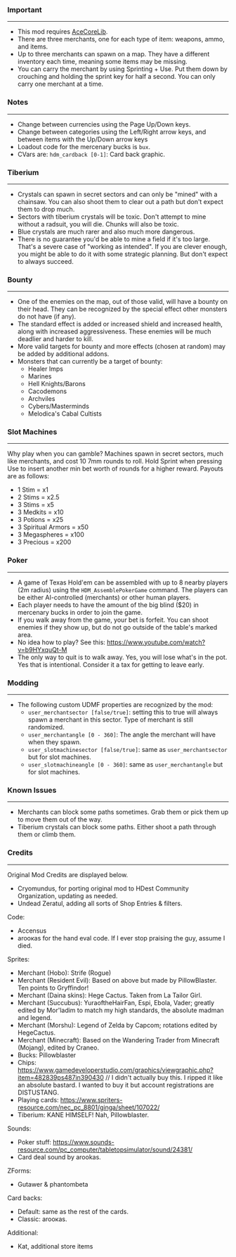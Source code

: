 ### Important
---
- This mod requires [AceCoreLib](https://github.com/HDest-Community/AceCoreLib).
- There are three merchants, one for each type of item: weapons, ammo, and items.
- Up to three merchants can spawn on a map. They have a different inventory each time, meaning some items may be missing.
- You can carry the merchant by using Sprinting + Use. Put them down by crouching and holding the sprint key for half a second. You can only carry one merchant at a time.

### Notes
---
- Change between currencies using the Page Up/Down keys.
- Change between categories using the Left/Right arrow keys, and between items with the Up/Down arrow keys
- Loadout code for the mercenary bucks is `bux`.
- CVars are:
	`hdm_cardback [0-1]`: Card back graphic.

### Tiberium
---
- Crystals can spawn in secret sectors and can only be "mined" with a chainsaw. You can also shoot them to clear out a path but don't expect them to drop much.
- Sectors with tiberium crystals will be toxic. Don't attempt to mine without a radsuit, you will die. Chunks will also be toxic.
- Blue crystals are much rarer and also much more dangerous.
- There is no guarantee you'd be able to mine a field if it's too large. That's a severe case of "working as intended". If you are clever enough, you might be able to do it with some strategic planning. But don't expect to always succeed.

### Bounty
---
- One of the enemies on the map, out of those valid, will have a bounty on their head. They can be recognized by the special effect other monsters do not have (if any).
- The standard effect is added or increased shield and increased health, along with increased aggressiveness. These enemies will be much deadlier and harder to kill.
- More valid targets for bounty and more effects (chosen at random) may be added by additional addons.
- Monsters that can currently be a target of bounty:
	- Healer Imps
	- Marines
	- Hell Knights/Barons
	- Cacodemons
	- Archviles
	- Cybers/Masterminds
	- Melodica's Cabal Cultists

### Slot Machines
---
Why play when you can gamble? Machines spawn in secret sectors, much like merchants, and cost 10 7mm rounds to roll. Hold Sprint when pressing Use to insert another min bet worth of rounds for a higher reward.
Payouts are as follows:
- 1 Stim = x1
- 2 Stims = x2.5
- 3 Stims = x5
- 3 Medkits = x10
- 3 Potions = x25
- 3 Spiritual Armors = x50
- 3 Megaspheres = x100
- 3 Precious = x200

### Poker
---
- A game of Texas Hold'em can be assembled with up to 8 nearby players (2m radius) using the `HDM_AssemblePokerGame` command. The players can be either AI-controlled (merchants) or other human players.
- Each player needs to have the amount of the big blind ($20) in mercenary bucks in order to join the game.
- If you walk away from the game, your bet is forfeit. You can shoot enemies if they show up, but do not go outside of the table's marked area.
- No idea how to play? See this: https://www.youtube.com/watch?v=b9HYxquQt-M
- The only way to quit is to walk away. Yes, you will lose what's in the pot. Yes that is intentional. Consider it a tax for getting to leave early.

### Modding
---
- The following custom UDMF properties are recognized by the mod:
	- `user_merchantsector [false/true]`: setting this to true will always spawn a merchant in this sector. Type of merchant is still randomized.
	- `user_merchantangle [0 - 360]`: The angle the merchant will have when they spawn.
	- `user_slotmachinesector [false/true]`: same as `user_merchantsector` but for slot machines.
	- `user_slotmachineangle [0 - 360]`: same as `user_merchantangle` but for slot machines.

### Known Issues
---
- Merchants can block some paths sometimes. Grab them or pick them up to move them out of the way.
- Tiberium crystals can block some paths. Either shoot a path through them or climb them.

### Credits
---

Original Mod Credits are displayed below.
- Cryomundus, for porting original mod to HDest Community Organization, updating as needed.
- Undead Zeratul, adding all sorts of Shop Entries & filters.

Code:
- Accensus
- arooкas for the hand eval code. If I ever stop praising the guy, assume I died.

Sprites:
- Merchant (Hobo): Strife (Rogue)
- Merchant (Resident Evil): Based on above but made by PillowBlaster. Ten points to Gryffindor!
- Merchant (Daina skins): Hege Cactus. Taken from La Tailor Girl.
- Merchant (Succubus): YuraoftheHairFan, Espi, Ebola, Vader; greatly edited by Mor'ladim to match my high standards, the absolute madman and legend.
- Merchant (Morshu): Legend of Zelda by Capcom; rotations edited by HegeCactus.
- Merchant (Minecraft): Based on the Wandering Trader from Minecraft (Mojang), edited by Craneo.
- Bucks: Pillowblaster
- Chips: https://www.gamedeveloperstudio.com/graphics/viewgraphic.php?item=482839ps487in390430 // I didn't actually buy this. I ripped it like an absolute bastard. I wanted to buy it but account registrations are DISTUSTANG.
- Playing cards: https://www.spriters-resource.com/nec_pc_8801/ginga/sheet/107022/
- Tiberium: KANE HIMSELF! Nah, Pillowblaster.

Sounds:
- Poker stuff: https://www.sounds-resource.com/pc_computer/tabletopsimulator/sound/24381/
- Card deal sound by arookas.

ZForms:
- Gutawer & phantombeta

Card backs:
- Default: same as the rest of the cards.
- Classic: arooкas.

Additional:
- Kat, additional store items